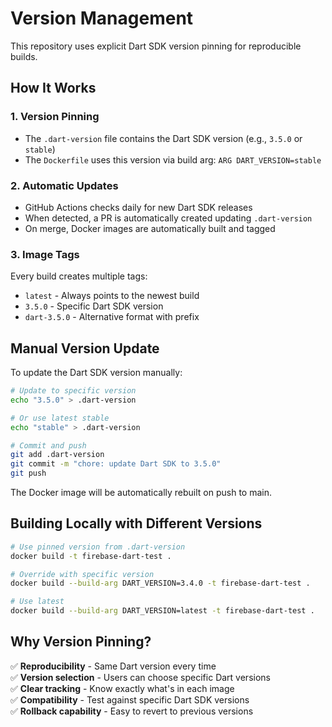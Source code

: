 # Version Management

This repository uses explicit Dart SDK version pinning for reproducible builds.

## How It Works

### 1. Version Pinning
- The `.dart-version` file contains the Dart SDK version (e.g., `3.5.0` or `stable`)
- The `Dockerfile` uses this version via build arg: `ARG DART_VERSION=stable`

### 2. Automatic Updates
- GitHub Actions checks daily for new Dart SDK releases
- When detected, a PR is automatically created updating `.dart-version`
- On merge, Docker images are automatically built and tagged

### 3. Image Tags
Every build creates multiple tags:
- `latest` - Always points to the newest build
- `3.5.0` - Specific Dart SDK version
- `dart-3.5.0` - Alternative format with prefix

## Manual Version Update

To update the Dart SDK version manually:

```bash
# Update to specific version
echo "3.5.0" > .dart-version

# Or use latest stable
echo "stable" > .dart-version

# Commit and push
git add .dart-version
git commit -m "chore: update Dart SDK to 3.5.0"
git push
```

The Docker image will be automatically rebuilt on push to main.

## Building Locally with Different Versions

```bash
# Use pinned version from .dart-version
docker build -t firebase-dart-test .

# Override with specific version
docker build --build-arg DART_VERSION=3.4.0 -t firebase-dart-test .

# Use latest
docker build --build-arg DART_VERSION=latest -t firebase-dart-test .
```

## Why Version Pinning?

✅ **Reproducibility** - Same Dart version every time  
✅ **Version selection** - Users can choose specific Dart versions  
✅ **Clear tracking** - Know exactly what's in each image  
✅ **Compatibility** - Test against specific Dart SDK versions  
✅ **Rollback capability** - Easy to revert to previous versions
